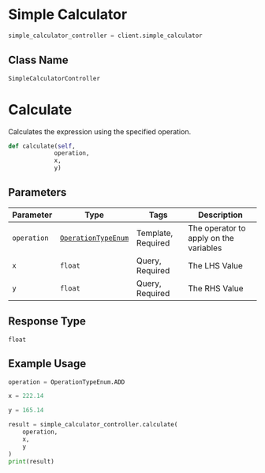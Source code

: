 # Simple Calculator

```python
simple_calculator_controller = client.simple_calculator
```

## Class Name

`SimpleCalculatorController`


# Calculate

Calculates the expression using the specified operation.

```python
def calculate(self,
             operation,
             x,
             y)
```

## Parameters

| Parameter | Type | Tags | Description |
|  --- | --- | --- | --- |
| `operation` | [`OperationTypeEnum`](../../doc/models/operation-type-enum.md) | Template, Required | The operator to apply on the variables |
| `x` | `float` | Query, Required | The LHS Value |
| `y` | `float` | Query, Required | The RHS Value |

## Response Type

`float`

## Example Usage

```python
operation = OperationTypeEnum.ADD

x = 222.14

y = 165.14

result = simple_calculator_controller.calculate(
    operation,
    x,
    y
)
print(result)
```

